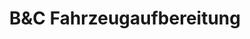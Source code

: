 ---
title: "B&C Fahrzeugaufbereitung"
url: /unterfoehring/bundc-fahrzeugaufbereitung/
shop: Autowerkstatt
---